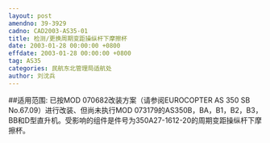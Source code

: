 ```yaml
---
layout: post
amendno: 39-3929
cadno: CAD2003-AS35-01
title: 检测/更换周期变距操纵杆下摩擦杯
date: 2003-01-28 00:00:00 +0800
effdate: 2003-01-28 00:00:00 +0800
tag: AS35
categories: 民航东北管理局适航处
author: 刘沈兵
---
```


##适用范围:
已按MOD 070682改装方案（请参阅EUROCOPTER AS 350 SB No.67.09）进行改装、但尚未执行MOD 073179的AS350B，BA，B1，B2，B3，BB和D型直升机。受影响的组件是件号为350A27-1612-20的周期变距操纵杆下摩擦杯。

